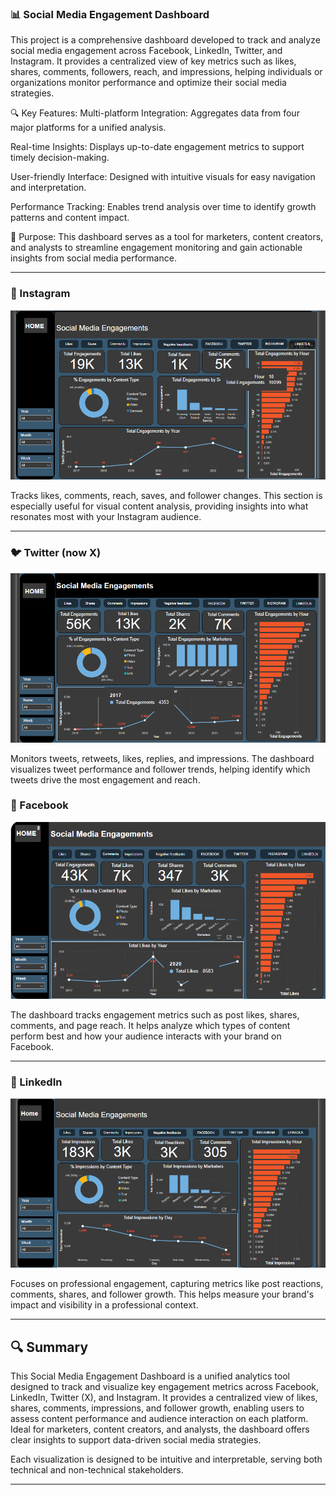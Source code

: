### 📊 Social Media Engagement Dashboard
This project is a comprehensive dashboard developed to track and analyze social media engagement across Facebook, LinkedIn, Twitter, and Instagram. It provides a centralized view of key metrics such as likes, shares, comments, followers, reach, and impressions, helping individuals or organizations monitor performance and optimize their social media strategies.

🔍 Key Features:
Multi-platform Integration: Aggregates data from four major platforms for a unified analysis.

Real-time Insights: Displays up-to-date engagement metrics to support timely decision-making.

User-friendly Interface: Designed with intuitive visuals for easy navigation and interpretation.

Performance Tracking: Enables trend analysis over time to identify growth patterns and content impact.

🚀 Purpose:
This dashboard serves as a tool for marketers, content creators, and analysts to streamline engagement monitoring and gain actionable insights from social media performance.


---

### 📸 Instagram

![Distribution of Target Variable](Instagram.png)

Tracks likes, comments, reach, saves, and follower changes. This section is especially useful for visual content analysis, providing insights into what resonates most with your Instagram audience.



---

### 🐦 Twitter (now X)

![Temporal Analysis](Twitter.png)

Monitors tweets, retweets, likes, replies, and impressions. The dashboard visualizes tweet performance and follower trends, helping identify which tweets drive the most engagement and reach.

### 📘 Facebook

![Correlation Heatmap](facebook.png)

The dashboard tracks engagement metrics such as post likes, shares, comments, and page reach. It helps analyze which types of content perform best and how your audience interacts with your brand on Facebook.

---

### 🔗 LinkedIn

![Categorical Feature Breakdown](Linkedln.png)

Focuses on professional engagement, capturing metrics like post reactions, comments, shares, and follower growth. This helps measure your brand's impact and visibility in a professional context.

---

## 🔍 Summary

This Social Media Engagement Dashboard is a unified analytics tool designed to track and visualize key engagement metrics across Facebook, LinkedIn, Twitter (X), and Instagram. It provides a centralized view of likes, shares, comments, impressions, and follower growth, enabling users to assess content performance and audience interaction on each platform. Ideal for marketers, content creators, and analysts, the dashboard offers clear insights to support data-driven social media strategies.

Each visualization is designed to be intuitive and interpretable, serving both technical and non-technical stakeholders.

---
